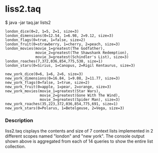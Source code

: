 # liss2.taq

$ java -jar taq.jar lists2

```
london_dice(0=2, 1=5, 2=1, size=3)
london_dimensions(0=12.54, 1=6.98, 2=9.12, size=3)
london_flags(0=true, 1=false, size=2)
london_fruit(0=strawberry, 1=cherry, 2=peach, size=3)
london_movies(movie_1=greatest(The Godfather), 
              movie_2=greatest(The Shawshank Redemption), 
              movie_3=greatest(Schindler's List), size=3)
london_roaches(7,372,036,854,775,530, size=1)
london_stars(0=Sirius, 1=Canopus, 2=Rigil Kentaurus, size=3)

new_york_dice(0=6, 1=6, 2=6, size=3)
new_york_dimensions(0=16.84, 1=9.08, 2=11.77, size=3)
new_york_flags(0=false, 1=true, size=2)
new_york_fruit(0=apple, 1=pear, 2=orange, size=3)
new_york_movies(movie_1=greatest(Star Wars), 
                movie_2=greatest(Gone With The Wind), 
                movie_3=greatest(Spider Man), size=3)
new_york_roaches(35,223,372,036,854,775,691, size=1)
new_york_stars(0=Polarus, 1=Betelgeuse, 2=Vega, size=3)
```

### Description

liss2.taq cisplays the contents and size of 7 context lists implemented in 2 different 
scopes  named "london" and "new york". The console output shown above is aggregated from 
each of 14 queries to show the entire list collection.
